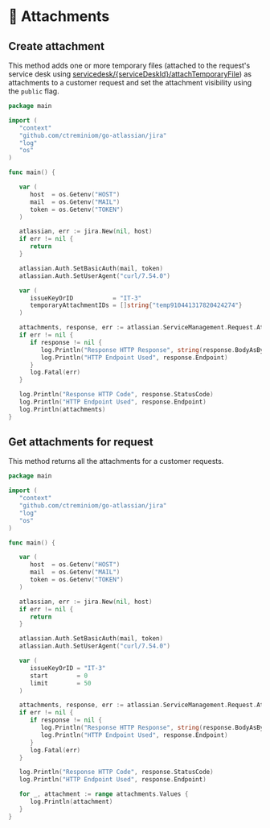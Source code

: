 # 📂 Attachments

## Create attachment

&#x20;This method adds one or more temporary files (attached to the request's service desk using [servicedesk/{serviceDeskId}/attachTemporaryFile](https://developer.atlassian.com/cloud/jira/service-desk/rest/api-group-request/#api-rest-servicedeskapi-request-issueidorkey-attachment-post)) as attachments to a customer request and set the attachment visibility using the `public` flag.

```go
package main

import (
   "context"
   "github.com/ctreminiom/go-atlassian/jira"
   "log"
   "os"
)

func main() {

   var (
      host  = os.Getenv("HOST")
      mail  = os.Getenv("MAIL")
      token = os.Getenv("TOKEN")
   )

   atlassian, err := jira.New(nil, host)
   if err != nil {
      return
   }

   atlassian.Auth.SetBasicAuth(mail, token)
   atlassian.Auth.SetUserAgent("curl/7.54.0")

   var (
      issueKeyOrID           = "IT-3"
      temporaryAttachmentIDs = []string{"temp910441317820424274"}
   )

   attachments, response, err := atlassian.ServiceManagement.Request.Attachment.Create(context.Background(), issueKeyOrID, temporaryAttachmentIDs, true)
   if err != nil {
      if response != nil {
         log.Println("Response HTTP Response", string(response.BodyAsBytes))
         log.Println("HTTP Endpoint Used", response.Endpoint)
      }
      log.Fatal(err)
   }

   log.Println("Response HTTP Code", response.StatusCode)
   log.Println("HTTP Endpoint Used", response.Endpoint)
   log.Println(attachments)
}
```

## Get attachments for request

This method returns all the attachments for a customer requests.

```go
package main

import (
   "context"
   "github.com/ctreminiom/go-atlassian/jira"
   "log"
   "os"
)

func main() {

   var (
      host  = os.Getenv("HOST")
      mail  = os.Getenv("MAIL")
      token = os.Getenv("TOKEN")
   )

   atlassian, err := jira.New(nil, host)
   if err != nil {
      return
   }

   atlassian.Auth.SetBasicAuth(mail, token)
   atlassian.Auth.SetUserAgent("curl/7.54.0")

   var (
      issueKeyOrID = "IT-3"
      start        = 0
      limit        = 50
   )

   attachments, response, err := atlassian.ServiceManagement.Request.Attachment.Gets(context.Background(), issueKeyOrID, start, limit)
   if err != nil {
      if response != nil {
         log.Println("Response HTTP Response", string(response.BodyAsBytes))
         log.Println("HTTP Endpoint Used", response.Endpoint)
      }
      log.Fatal(err)
   }

   log.Println("Response HTTP Code", response.StatusCode)
   log.Println("HTTP Endpoint Used", response.Endpoint)

   for _, attachment := range attachments.Values {
      log.Println(attachment)
   }
}
```
